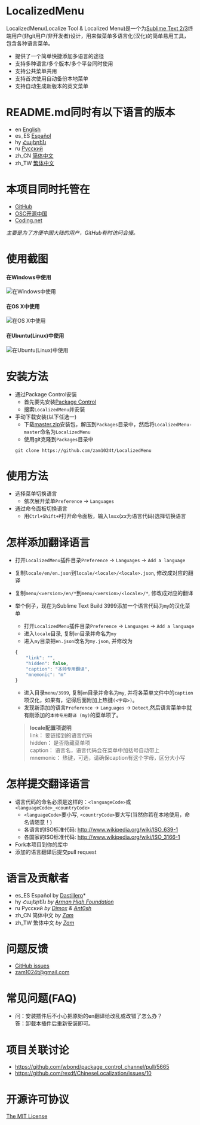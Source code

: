 # LocalizedMenu
LocalizedMenu(Localize Tool & Localized Menu)是一个为[Sublime Text 2/3](https://www.sublimetext.com)终端用户(非git用户/非开发者)设计，用来做菜单多语言化(汉化)的简单易用工具，包含各种语言菜单。

- 提供了一个简单快捷添加多语言的途径
- 支持多种语言/多个版本/多个平台同时使用
- 支持公共菜单共用
- 支持首次使用自动备份本地菜单
- 支持自动生成新版本的英文菜单

# README.md同时有以下语言的版本
- en [English](../README.md)
- es_ES [Español](README.es_ES.md)
- hy [Հայերեն](README.hy.md)
- ru [Русский](README.ru.md)
- zh_CN [简体中文](README.zh_CN.md)
- zh_TW [繁体中文](README.zh_TW.md)

# 本项目同时托管在
- [GitHub](https://github.com/zam1024t/LocalizedMenu)
- [OSC开源中国](https://git.oschina.net/zam1024t/LocalizedMenu)
- [Coding.net](https://coding.net/u/zam1024t/p/LocalizedMenu/git)

*主要是为了方便中国大陆的用户，GitHub有时访问会慢。*

# 使用截图
#### 在Windows中使用
![在Windows中使用](https://raw.githubusercontent.com/zam1024t/LocalizedMenu/shots/shots/LocalizedMenu_win.gif)
#### 在OS X中使用
![在OS X中使用](https://raw.githubusercontent.com/zam1024t/LocalizedMenu/shots/shots/LocalizedMenu_osx.gif)
#### 在Ubuntu(Linux)中使用
![在Ubuntu(Linux)中使用](https://raw.githubusercontent.com/zam1024t/LocalizedMenu/shots/shots/LocalizedMenu_linux.gif)

# 安装方法
- 通过Package Control安装
	- 首先要先安装[Package Control](https://packagecontrol.io/installation)
	- 搜索`LocalizedMenu`并安装
- 手动下载安装(以下任选一)
	- 下载[master.zip](https://github.com/zam1024t/LocalizedMenu/archive/master.zip)安装包，解压到`Packages`目录中，然后将`LocalizedMenu-master`命名为`LocalizedMenu`
	- 使用git克隆到`Packages`目录中
	```
	git clone https://github.com/zam1024t/LocalizedMenu
	```

# 使用方法
- 选择菜单切换语言
	- 依次展开菜单`Preference` -> `Languages`
- 通过命令面板切换语言
	- 用`Ctrl+Shift+P`打开命令面板，输入`lmxx`(*xx*为语言代码)选择切换语言

# <a name="add-a-language"></a>怎样添加翻译语言
- 打开`LocalizedMenu`插件目录`Preference` -> `Languages` -> `Add a language`
- 复制`locale/en/en.json`到`locale/<locale>/<locale>.json`, 修改成对应的翻译
- 复制`menu/<version>/en/*`到`menu/<version>/<locale>/*`, 修改成对应的翻译
- 举个例子，现在为Sublime Text Build 3999添加一个语言代码为`my`的汉化菜单
	- 打开`LocalizedMenu`插件目录`Preference` -> `Languages` -> `Add a language`
	- 进入`locale`目录, 复制`en`目录并命名为`my`
	- 进入`my`目录把`en.json`改名为`my.json`, 并修改为

	```JavaScript
	{
		"link": "",
		"hidden": false,
		"caption": "本帅专用翻译",
		"mnemonic": "m"
	}
	```

	- 进入目录`menu/3999`, 复制`en`目录并命名为`my`, 并将各菜单文件中的`caption`项汉化，如果有，记得后面附加上热键`(<字母>)`。
	- 发现新添加的语言`Preference` -> `Languages` -> `Detect`,然后语言菜单中就有刚添加的`本帅专用翻译 (my)`的菜单项了。

	> **locale配置项说明**<br>
	> link： 要链接到的语言代码<br>
	> hidden： 是否隐藏菜单项<br>
	> caption： 语言名，语言代码会在菜单中加括号自动带上<br>
	> mnemonic： 热键，可选，请确保caption有这个字母，区分大小写

# <a name="submit-a-language"></a>怎样提交翻译语言
- 语言代码的命名必须是这样的：`<languageCode>`或`<languageCode>_<countryCode>`
	- `<languageCode>`要小写, `<countryCode>`要大写(当然你若在本地使用，命名请随意！)
	- 各语言的ISO标准代码: http://www.wikipedia.org/wiki/ISO_639-1
	- 各国家的ISO标准代码: http://www.wikipedia.org/wiki/ISO_3166-1
- Fork本项目到你的库中
- 添加的语言翻译后提交pull request

# 语言及贡献者
- es_ES Español by [Dastillero](https://github.com/dap39)*
- hy Հայերեն *by [Arman High Foundation](https://github.com/ArmanHigh)*
- ru Русский *by [Dimox](http://dimox.name) & [Ant0sh](https://github.com/Ant0sh)*
- zh_CN 简体中文 *by [Zam](https://github.com/zam1024t)*
- zh_TW 繁体中文 *by [Zam](https://github.com/zam1024t)*

# 问题反馈
- [GitHub issues](https://github.com/zam1024t/LocalizedMenu/issues)
- [zam1024t@gmail.com](mailto:zam1024t@gmail.com)

# 常见问题(FAQ)
- 问：安装插件后不小心把原始的en翻译给改乱或改错了怎么办？<br>
  答：卸载本插件后重新安装即可。

# 项目关联讨论
- https://github.com/wbond/package_control_channel/pull/5665
- https://github.com/rexdf/ChineseLocalization/issues/10

# 开源许可协议
[The MIT License](LICENSE)
